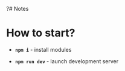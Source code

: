 ?# Notes 
#


# How to start?

* **`npm i`** - install modules

* **`npm run dev`** - launch development server
